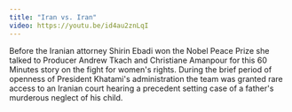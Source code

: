 ```yaml
---
title: "Iran vs. Iran"
video: https://youtu.be/id4au2znLqI
---
```


Before the Iranian attorney Shirin Ebadi won the Nobel Peace Prize she talked to Producer Andrew Tkach and Christiane Amanpour for this 60 Minutes story on the fight for women's rights.  During the brief period of openness  of President Khatami's administration the team was granted rare access to an Iranian court hearing a precedent setting case of a father's murderous neglect of his child. 
